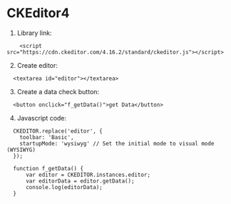 # CKEditor4

1. Library link:
```
    <script src="https://cdn.ckeditor.com/4.16.2/standard/ckeditor.js"></script>
```
2. Create editor:
```
  <textarea id="editor"></textarea>
```
3. Create a data check button:
```
  <button onclick="f_getData()">get Data</button>
```
4. Javascript code:
```
  CKEDITOR.replace('editor', {
    toolbar: 'Basic',
    startupMode: 'wysiwyg' // Set the initial mode to visual mode (WYSIWYG)
  });

  function f_getData() {
      var editor = CKEDITOR.instances.editor;
      var editorData = editor.getData();
      console.log(editorData);
  }
```
